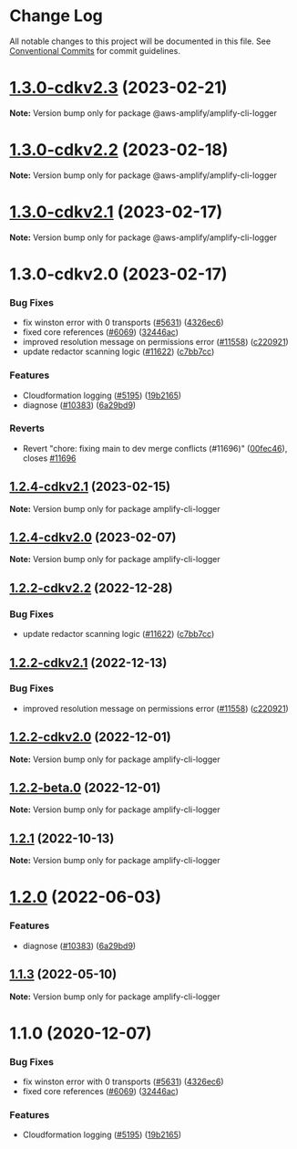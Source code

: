 # Change Log

All notable changes to this project will be documented in this file.
See [Conventional Commits](https://conventionalcommits.org) for commit guidelines.

# [1.3.0-cdkv2.3](https://github.com/aws-amplify/amplify-cli/compare/@aws-amplify/amplify-cli-logger@1.3.0-cdkv2.2...@aws-amplify/amplify-cli-logger@1.3.0-cdkv2.3) (2023-02-21)

**Note:** Version bump only for package @aws-amplify/amplify-cli-logger





# [1.3.0-cdkv2.2](https://github.com/aws-amplify/amplify-cli/compare/@aws-amplify/amplify-cli-logger@1.3.0-cdkv2.1...@aws-amplify/amplify-cli-logger@1.3.0-cdkv2.2) (2023-02-18)

**Note:** Version bump only for package @aws-amplify/amplify-cli-logger





# [1.3.0-cdkv2.1](https://github.com/aws-amplify/amplify-cli/compare/@aws-amplify/amplify-cli-logger@1.3.0-cdkv2.0...@aws-amplify/amplify-cli-logger@1.3.0-cdkv2.1) (2023-02-17)

**Note:** Version bump only for package @aws-amplify/amplify-cli-logger





# 1.3.0-cdkv2.0 (2023-02-17)


### Bug Fixes

* fix winston error with 0 transports ([#5631](https://github.com/aws-amplify/amplify-cli/issues/5631)) ([4326ec6](https://github.com/aws-amplify/amplify-cli/commit/4326ec6cf2a62580cd2646241463d20d7b7fb062))
* fixed core references ([#6069](https://github.com/aws-amplify/amplify-cli/issues/6069)) ([32446ac](https://github.com/aws-amplify/amplify-cli/commit/32446ac77a5064bee928544861b8a70fba556d51))
* improved resolution message on permissions error ([#11558](https://github.com/aws-amplify/amplify-cli/issues/11558)) ([c220921](https://github.com/aws-amplify/amplify-cli/commit/c2209211cc76b1b65ac2b50391456c688f42d795))
* update redactor scanning logic ([#11622](https://github.com/aws-amplify/amplify-cli/issues/11622)) ([c7bb7cc](https://github.com/aws-amplify/amplify-cli/commit/c7bb7cca89662019b6d5dfd789d08945d64d2fb0))


### Features

* Cloudformation logging ([#5195](https://github.com/aws-amplify/amplify-cli/issues/5195)) ([19b2165](https://github.com/aws-amplify/amplify-cli/commit/19b21651375848c0858328952852201da47b17bb))
* diagnose ([#10383](https://github.com/aws-amplify/amplify-cli/issues/10383)) ([6a29bd9](https://github.com/aws-amplify/amplify-cli/commit/6a29bd99886172baf420a95a0d6a7987c9ebd6bd))


### Reverts

* Revert "chore: fixing main to dev merge conflicts (#11696)" ([00fec46](https://github.com/aws-amplify/amplify-cli/commit/00fec4608096390b5ae2563b5c69453cd48bfa45)), closes [#11696](https://github.com/aws-amplify/amplify-cli/issues/11696)





## [1.2.4-cdkv2.1](https://github.com/aws-amplify/amplify-cli/compare/amplify-cli-logger@1.2.4-cdkv2.0...amplify-cli-logger@1.2.4-cdkv2.1) (2023-02-15)

**Note:** Version bump only for package amplify-cli-logger





## [1.2.4-cdkv2.0](https://github.com/aws-amplify/amplify-cli/compare/amplify-cli-logger@1.2.3...amplify-cli-logger@1.2.4-cdkv2.0) (2023-02-07)

**Note:** Version bump only for package amplify-cli-logger





## [1.2.2-cdkv2.2](https://github.com/aws-amplify/amplify-cli/compare/amplify-cli-logger@1.2.2-cdkv2.1...amplify-cli-logger@1.2.2-cdkv2.2) (2022-12-28)


### Bug Fixes

* update redactor scanning logic ([#11622](https://github.com/aws-amplify/amplify-cli/issues/11622)) ([c7bb7cc](https://github.com/aws-amplify/amplify-cli/commit/c7bb7cca89662019b6d5dfd789d08945d64d2fb0))





## [1.2.2-cdkv2.1](https://github.com/aws-amplify/amplify-cli/compare/amplify-cli-logger@1.2.2-cdkv2.0...amplify-cli-logger@1.2.2-cdkv2.1) (2022-12-13)


### Bug Fixes

* improved resolution message on permissions error ([#11558](https://github.com/aws-amplify/amplify-cli/issues/11558)) ([c220921](https://github.com/aws-amplify/amplify-cli/commit/c2209211cc76b1b65ac2b50391456c688f42d795))





## [1.2.2-cdkv2.0](https://github.com/aws-amplify/amplify-cli/compare/amplify-cli-logger@1.2.1...amplify-cli-logger@1.2.2-cdkv2.0) (2022-12-01)

**Note:** Version bump only for package amplify-cli-logger





## [1.2.2-beta.0](https://github.com/aws-amplify/amplify-cli/compare/amplify-cli-logger@1.2.1...amplify-cli-logger@1.2.2-beta.0) (2022-12-01)

**Note:** Version bump only for package amplify-cli-logger





## [1.2.1](https://github.com/aws-amplify/amplify-cli/compare/amplify-cli-logger@1.2.0...amplify-cli-logger@1.2.1) (2022-10-13)

**Note:** Version bump only for package amplify-cli-logger





# [1.2.0](https://github.com/aws-amplify/amplify-cli/compare/amplify-cli-logger@1.1.3...amplify-cli-logger@1.2.0) (2022-06-03)


### Features

* diagnose ([#10383](https://github.com/aws-amplify/amplify-cli/issues/10383)) ([6a29bd9](https://github.com/aws-amplify/amplify-cli/commit/6a29bd99886172baf420a95a0d6a7987c9ebd6bd))





## [1.1.3](https://github.com/aws-amplify/amplify-cli/compare/amplify-cli-logger@1.1.0...amplify-cli-logger@1.1.3) (2022-05-10)

**Note:** Version bump only for package amplify-cli-logger





# 1.1.0 (2020-12-07)


### Bug Fixes

* fix winston error with 0 transports ([#5631](https://github.com/aws-amplify/amplify-cli/issues/5631)) ([4326ec6](https://github.com/aws-amplify/amplify-cli/commit/4326ec6cf2a62580cd2646241463d20d7b7fb062))
* fixed core references ([#6069](https://github.com/aws-amplify/amplify-cli/issues/6069)) ([32446ac](https://github.com/aws-amplify/amplify-cli/commit/32446ac77a5064bee928544861b8a70fba556d51))


### Features

* Cloudformation logging ([#5195](https://github.com/aws-amplify/amplify-cli/issues/5195)) ([19b2165](https://github.com/aws-amplify/amplify-cli/commit/19b21651375848c0858328952852201da47b17bb))
